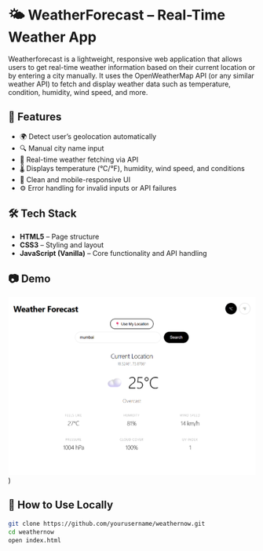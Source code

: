 # 🌤️ WeatherForecast – Real-Time Weather App

Weatherforecast is a lightweight, responsive web application that allows users to get real-time weather information based on their current location or by entering a city manually. It uses the OpenWeatherMap API (or any similar weather API) to fetch and display weather data such as temperature, condition, humidity, wind speed, and more.

## 🚀 Features

- 🌍 Detect user’s geolocation automatically
- 🔍 Manual city name input
- 📡 Real-time weather fetching via API
- 🌡️ Displays temperature (°C/°F), humidity, wind speed, and conditions
- 🎨 Clean and mobile-responsive UI
- ⚙️ Error handling for invalid inputs or API failures

## 🛠️ Tech Stack

- **HTML5** – Page structure
- **CSS3** – Styling and layout
- **JavaScript (Vanilla)** – Core functionality and API handling

## 📷 Demo

![ Demo ](image/Screenshot%202025-07-05%20173904.png))

## 🧪 How to Use Locally

```bash
git clone https://github.com/yourusername/weathernow.git
cd weathernow
open index.html


```
